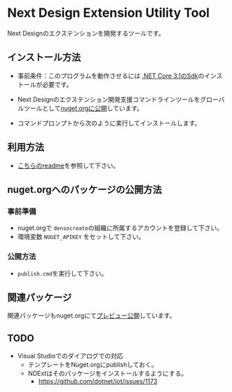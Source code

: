 # Next Design Extension Utility Tool
Next Designのエクステンションを開発するツールです。

## インストール方法
* 事前条件：このプログラムを動作させるには [.NET Core 3.1のSdk](https://dotnet.microsoft.com/download/dotnet/3.1)のインストールが必要です。

* Next Designのエクステンション開発支援コマンドラインツールをグローバルツールとして[nuget.orgに公開](https://www.nuget.org/packages/NDExt/)しています。
 * コマンドプロンプトから次のように実行してインストールします。
  

## 利用方法
* [こちらのreadme](.\src\NDExt\docs\readme.md)を参照して下さい。
 

## nuget.orgへのパッケージの公開方法

### 事前準備
* nuget.orgで `densocreate`の組織に所属するアカウントを登録して下さい。
* 環境変数 `NUGET_APIKEY` をセットして下さい。

### 公開方法
* `publish.cmd`を実行して下さい。

## 関連パッケージ
関連パッケージもnuget.orgにて[プレビュー公開](https://www.nuget.org/profiles/densocreate)しています。

## TODO
* Visual Studioでのダイアログでの対応
  * テンプレートをNuget.orgにpublishしておく。
  * NDExtはそのパッケージをインストールするようにする。
    * https://github.com/dotnet/iot/issues/1173

